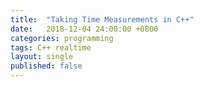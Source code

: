 ```yaml
---
title:  "Taking Time Measurements in C++"
date:   2018-12-04 24:00:00 +0800
categories: programming
tags: C++ realtime
layout: single
published: false
---
```



